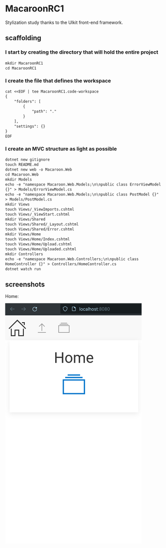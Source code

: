 # MacaroonRC1

Stylization study thanks to the UIkit front-end framework.

## scaffolding

### I start by creating the directory that will hold the entire project

```shell
mkdir MacaroonRC1
cd MacaroonRC1
```

### I create the file that defines the workspace

```shell
cat <<EOF | tee MacaroonRC1.code-workspace
{
	"folders": [
		{
			"path": "."
		}
	],
	"settings": {}
}
EOF
```

### I create an MVC structure as light as possible

```shell
dotnet new gitignore
touch README.md
dotnet new web -o Macaroon.Web
cd Macaroon.Web
mkdir Models
echo -e "namespace Macaroon.Web.Models;\n\npublic class ErrorViewModel {}" > Models/ErrorViewModel.cs
echo -e "namespace Macaroon.Web.Models;\n\npublic class PostModel {}" > Models/PostModel.cs
mkdir Views
touch Views/_ViewImports.cshtml
touch Views/_ViewStart.cshtml
mkdir Views/Shared
touch Views/Shared/_Layout.cshtml
touch Views/Shared/Error.cshtml
mkdir Views/Home
touch Views/Home/Index.cshtml
touch Views/Home/Upload.cshtml
touch Views/Home/Uploaded.cshtml
mkdir Controllers
echo -e "namespace Macaroon.Web.Controllers;\n\npublic class HomeController {}" > Controllers/HomeController.cs
dotnet watch run
```

## screenshots

Home:

![home page](https://github.com/paolomococci/mocaccino/blob/main/screenshots/Macaroon/Macaroon-Home.png)
